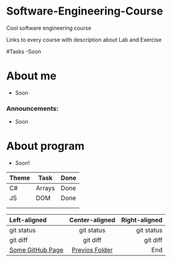 # Software-Engineering-Course
Cool software engineering course

Links to every course with description about Lab and Exercise

#Tasks
-Soon

# About me
- Soon

### Announcements:
- Soon

# About program
- Soon!


|      Theme        |     Task       |     Done      |
| ----------------- | -------------- | ------------- |
|        C#         |     Arrays     |     Done      |
|        JS         |       DOM      |     Done      |
|                   |                |               |
|                   |                |               |


| Left-aligned | Center-aligned | Right-aligned |
| :---         |     :---:      |          ---: |
| git status   | git status     | git status    |
| git diff     | git diff       | git diff      |
| [Some GitHub Page](https://github.com/Blhammer/Tasks/blob/bf0d4fe3e24b8626a14a5ff9a4a092c76f21e36d/Demo/Intoduction.md) | [Previos Folder](https://github.com/Blhammer/Tasks/blob/bf0d4fe3e24b8626a14a5ff9a4a092c76f21e36d/Demo) |  End   |
